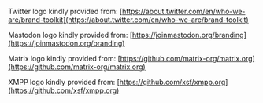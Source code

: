 Twitter logo kindly provided from:
[https://about.twitter.com/en/who-we-are/brand-toolkit](https://about.twitter.com/en/who-we-are/brand-toolkit)

Mastodon logo kindly provided from:
[https://joinmastodon.org/branding](https://joinmastodon.org/branding)

Matrix logo kindly provided from:
[https://github.com/matrix-org/matrix.org](https://github.com/matrix-org/matrix.org)

XMPP logo kindly provided from:
[https://github.com/xsf/xmpp.org](https://github.com/xsf/xmpp.org)
